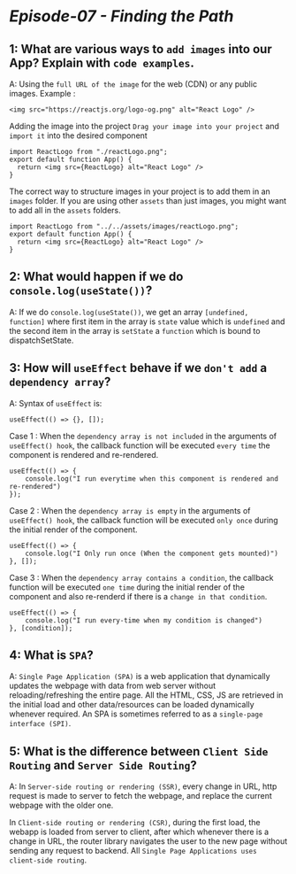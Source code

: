 # _Episode-07 - Finding the Path_

## 1: What are various ways to `add images` into our App? Explain with `code examples`.
A: Using the `full URL of the image` for the web (CDN) or any public images.
Example : 
```
<img src="https://reactjs.org/logo-og.png" alt="React Logo" />
```
Adding the image into the project 
`Drag your image into your project` and `import it` into the desired component
```
import ReactLogo from "./reactLogo.png";
export default function App() {
  return <img src={ReactLogo} alt="React Logo" />
}
```
The correct way to structure images in your project is to add them in an `images` folder. If you are using other `assets` than just images, you might want to add all in the `assets` folders. 
```
import ReactLogo from "../../assets/images/reactLogo.png";
export default function App() {
  return <img src={ReactLogo} alt="React Logo" />
}
```

## 2: What would happen if we do `console.log(useState())`?
A: If we do `console.log(useState())`, we get an array `[undefined, function]`  where first item in the array is `state` value which is `undefined` and the second item in the array is `setState` a `function` which is bound to dispatchSetState.

## 3: How will `useEffect` behave if we `don't add` a `dependency array`?
A: Syntax of `useEffect` is:
```
useEffect(() => {}, []);
```
Case 1 : When the `dependency array is not included` in the arguments of `useEffect() hook`, the callback function will be executed `every time` the component is rendered and re-rendered.
```
useEffect(() => {
	console.log("I run everytime when this component is rendered and re-rendered")
});
```
Case 2 : When the `dependency array is empty` in the arguments of `useEffect() hook`, the callback function will be executed `only once` during the initial render of the component.
```
useEffect(() => {
	console.log("I Only run once (When the component gets mounted)")
}, []);
```
Case 3 :  When the `dependency array contains a condition`,  the callback function will be executed  `one time` during the initial render of the component and also re-renderd if there is a `change in that condition`.
```
useEffect(() => {
	console.log("I run every-time when my condition is changed")
}, [condition]);
```

## 4: What is `SPA`?
A: `Single Page Application (SPA)` is a web application that dynamically updates the webpage with data from web server without reloading/refreshing the entire page. All the HTML, CSS, JS are retrieved in the initial load and other data/resources can be loaded dynamically whenever required. An SPA is sometimes referred to as a `single-page interface (SPI)`.

## 5: What is the difference between `Client Side Routing` and `Server Side Routing`?
A: In `Server-side routing or rendering (SSR)`, every change in URL, http request is made to server to fetch the webpage, and replace the current webpage with the older one. 

In `Client-side routing or rendering (CSR)`, during the first load, the webapp is loaded from server to client, after which whenever there is a change in URL, the router library navigates the user to the new page without sending any request to backend. All `Single Page Applications uses client-side routing`. 
